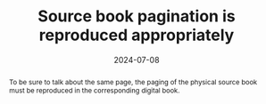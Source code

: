 ---
title: Source book pagination is reproduced appropriately
abstract: To be sure to talk about the same page, the paging of the physical source book must be reproduced in the corresponding digital book.
categories:
  - navigation
agrege: O0000-E082
opquast: N/A
indiceebook: "82"
description: Rule 082
before: "081"
weight: "082"
after: "083"
actif: "1"
layout: rules
date: 2024-07-08
tags:
  - Usability
  - ""
objectif:
  - Facilitate communication around a single book, regardless of its format
  - Allow references and quotes regardless of book format
Meo:
  - In documents that make up the digital book, give readers the indication of page changes.
Controle:
  - In the playback device, make sure it is possible to reach a specific page
  - Check that the content of the reached page matches the same page in the source book
epubcheck: null
ace: null
humancheck: true
ReadiumGoToolkit: null
Source:
  - "[currency symbol] SNE"
Referentiel:
  - "[EPUB 3 Structural Semantics Vocabulary](https://www.w3.org/TR/epub-ssv-11/#sec-pagination))"
steps:
  - Editorial
  - Crafting
  - Development
Pertinence: 1
---